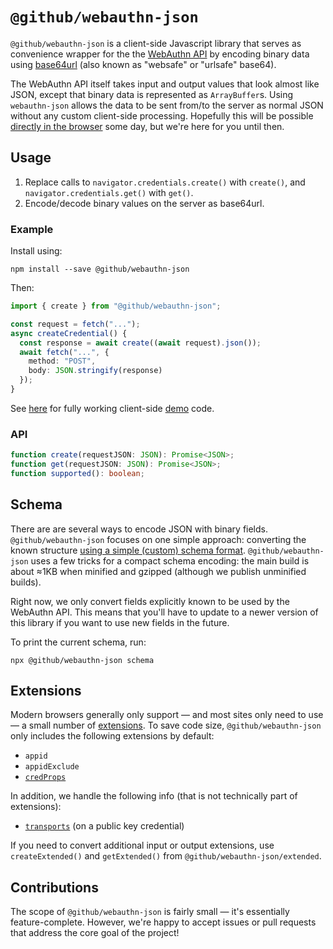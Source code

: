 # `@github/webauthn-json`

`@github/webauthn-json` is a client-side Javascript library that serves as convenience wrapper for the the [WebAuthn API](https://www.w3.org/TR/webauthn/) by encoding binary data using [base64url](https://w3c.github.io/webauthn/#sctn-dependencies) (also known as "websafe" or "urlsafe" base64).

The WebAuthn API itself takes input and output values that look almost like JSON, except that binary data is represented as `ArrayBuffer`s. Using `webauthn-json` allows the data to be sent from/to the server as normal JSON without any custom client-side processing. Hopefully this will be possible [directly in the browser](https://github.com/w3c/webauthn/issues/1683) some day, but we're here for you until then.

## Usage

1. Replace calls to `navigator.credentials.create()` with `create()`, and `navigator.credentials.get()` with `get()`.
2. Encode/decode binary values on the server as base64url.

### Example

Install using:

```shell
npm install --save @github/webauthn-json
```

Then:

```typescript
import { create } from "@github/webauthn-json";

const request = fetch("...");
async createCredential() {
  const response = await create((await request).json());
  await fetch("...", {
    method: "POST",
    body: JSON.stringify(response)
  });
}
```

See [here](https://github.com/github/webauthn-json/blob/main/src/dev/demo/index.ts) for fully working client-side [demo](https://github.github.com/webauthn-json/demo/) code.

### API

```typescript
function create(requestJSON: JSON): Promise<JSON>;
function get(requestJSON: JSON): Promise<JSON>;
function supported(): boolean;
```

## Schema

There are are several ways to encode JSON with binary fields. `@github/webauthn-json` focuses on one simple approach: converting the known structure [using a simple (custom) schema format](https://github.com/github/webauthn-json/blob/main/src/webauthn-json/schema-format.ts). `@github/webauthn-json` uses a few tricks for a compact schema encoding: the main build is about ≈1KB when minified and gzipped (although we publish unminified builds).

Right now, we only convert fields explicitly known to be used by the WebAuthn API. This means that you'll have to update to a newer version of this library if you want to use new fields in the future.

To print the current schema, run:

```shell
npx @github/webauthn-json schema
```

## Extensions

Modern browsers generally only support — and most sites only need to use — a small number of [extensions](https://w3c.github.io/webauthn/#sctn-defined-extensions). To save code size, `@github/webauthn-json` only includes the following extensions by default:

- `appid`
- `appidExclude`
- [`credProps`](https://w3c.github.io/webauthn/#sctn-authenticator-credential-properties-extension)

In addition, we handle the following info (that is not technically part of extensions):

- [`transports`](https://w3c.github.io/webauthn/#dom-authenticatorattestationresponse-transports-slot) (on a public key credential)

If you need to convert additional input or output extensions, use `createExtended()` and `getExtended()` from `@github/webauthn-json/extended`.

## Contributions

The scope of `@github/webauthn-json` is fairly small — it's essentially feature-complete. However, we're happy to accept issues or pull requests that address the core goal of the project!
